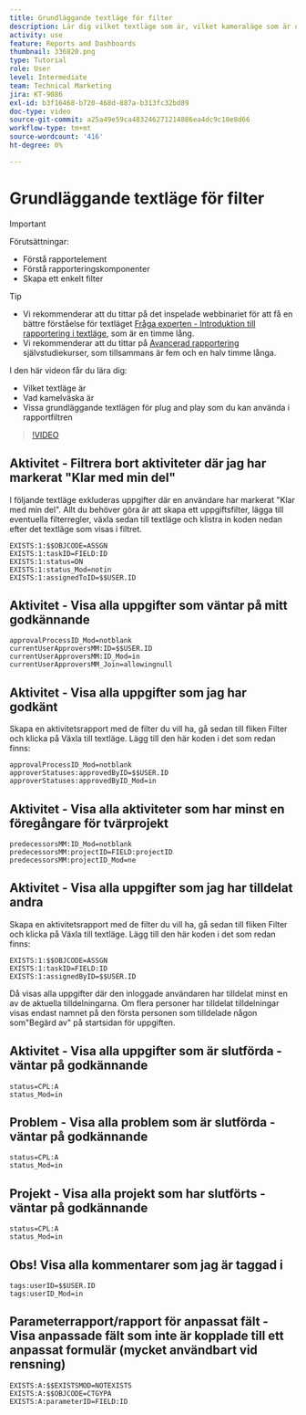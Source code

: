 ```yaml
---
title: Grundläggande textläge för filter
description: Lär dig vilket textläge som är, vilket kameraläge som är och lite grundläggande textläge för"plug and play" som du kan använda i rapportfiltren i Workfront.
activity: use
feature: Reports and Dashboards
thumbnail: 336820.png
type: Tutorial
role: User
level: Intermediate
team: Technical Marketing
jira: KT-9086
exl-id: b3f16468-b720-468d-887a-b313fc32bd89
doc-type: video
source-git-commit: a25a49e59ca483246271214886ea4dc9c10e8d66
workflow-type: tm+mt
source-wordcount: '416'
ht-degree: 0%

---
```


# Grundläggande textläge för filter

>[!IMPORTANT]
>
>Förutsättningar:
>
>* Förstå rapportelement
>* Förstå rapporteringskomponenter
>* Skapa ett enkelt filter

>[!TIP]
>
>* Vi rekommenderar att du tittar på det inspelade webbinariet för att få en bättre förståelse för textläget [Fråga experten - Introduktion till rapportering i textläge](https://experienceleague.adobe.com/docs/workfront-events/events/reporting-and-dashboards/introduction-to-text-mode-reporting.html?lang=en), som är en timme lång.
>* Vi rekommenderar att du tittar på [Avancerad rapportering](https://experienceleague.adobe.com/docs/workfront-learn/tutorials-workfront/reporting/advanced-reporting/welcome-to-advanced-reporting.html?lang=en) självstudiekurser, som tillsammans är fem och en halv timme långa.


I den här videon får du lära dig:

* Vilket textläge är
* Vad kamelväska är
* Vissa grundläggande textlägen för plug and play som du kan använda i rapportfiltren

>[!VIDEO](https://video.tv.adobe.com/v/336820/?quality=12&learn=on)


## Aktivitet - Filtrera bort aktiviteter där jag har markerat &quot;Klar med min del&quot;

I följande textläge exkluderas uppgifter där en användare har markerat &quot;Klar med min del&quot;. Allt du behöver göra är att skapa ett uppgiftsfilter, lägga till eventuella filterregler, växla sedan till textläge och klistra in koden nedan efter det textläge som visas i filtret.

```
EXISTS:1:$$OBJCODE=ASSGN  
EXISTS:1:taskID=FIELD:ID  
EXISTS:1:status=DN  
EXISTS:1:status_Mod=notin  
EXISTS:1:assignedToID=$$USER.ID 
```

## Aktivitet - Visa alla uppgifter som väntar på mitt godkännande

```
approvalProcessID_Mod=notblank
currentUserApproversMM:ID=$$USER.ID
currentUserApproversMM:ID_Mod=in
currentUserApproversMM_Join=allowingnull
```

## Aktivitet - Visa alla uppgifter som jag har godkänt

Skapa en aktivitetsrapport med de filter du vill ha, gå sedan till fliken Filter och klicka på Växla till textläge. Lägg till den här koden i det som redan finns:

```
approvalProcessID_Mod=notblank
approverStatuses:approvedByID=$$USER.ID
approverStatuses:approvedByID_Mod=in
```

## Aktivitet - Visa alla aktiviteter som har minst en föregångare för tvärprojekt

```
predecessorsMM:ID_Mod=notblank
predecessorsMM:projectID=FIELD:projectID
predecessorsMM:projectID_Mod=ne
```

## Aktivitet - Visa alla uppgifter som jag har tilldelat andra

Skapa en aktivitetsrapport med de filter du vill ha, gå sedan till fliken Filter och klicka på Växla till textläge. Lägg till den här koden i det som redan finns:

```
EXISTS:1:$$OBJCODE=ASSGN
EXISTS:1:taskID=FIELD:ID
EXISTS:1:assignedByID=$$USER.ID
```

Då visas alla uppgifter där den inloggade användaren har tilldelat minst en av de aktuella tilldelningarna. Om flera personer har tilldelat tilldelningar visas endast namnet på den första personen som tilldelade någon som&quot;Begärd av&quot; på startsidan för uppgiften.

## Aktivitet - Visa alla uppgifter som är slutförda - väntar på godkännande

```
status=CPL:A
status_Mod=in
```


## Problem - Visa alla problem som är slutförda - väntar på godkännande

```
status=CPL:A
status_Mod=in
```


## Projekt - Visa alla projekt som har slutförts - väntar på godkännande

```
status=CPL:A
status_Mod=in
```


## Obs! Visa alla kommentarer som jag är taggad i

```
tags:userID=$$USER.ID
tags:userID_Mod=in
```


## Parameterrapport/rapport för anpassat fält - Visa anpassade fält som inte är kopplade till ett anpassat formulär (mycket användbart vid rensning)

```
EXISTS:A:$$EXISTSMOD=NOTEXISTS
EXISTS:A:$$OBJCODE=CTGYPA
EXISTS:A:parameterID=FIELD:ID
```
